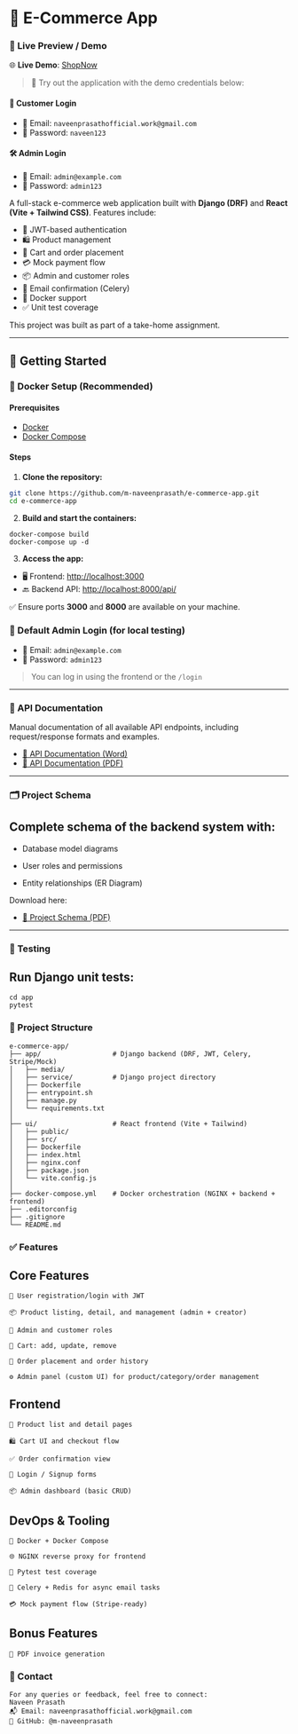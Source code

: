 # 🛒 E-Commerce App

### 🔗 Live Preview / Demo

🌐 **Live Demo**: [ShopNow](https://naveenprasathofficial.netlify.app/)

> 🧪 Try out the application with the demo credentials below:

#### 👤 Customer Login
- 📧 Email: `naveenprasathofficial.work@gmail.com`
- 🔑 Password: `naveen123`

#### 🛠️ Admin Login
- 📧 Email: `admin@example.com`
- 🔑 Password: `admin123`

A full-stack e-commerce web application built with **Django (DRF)** and **React (Vite + Tailwind CSS)**. Features include:

- 🔐 JWT-based authentication  
- 🛍️ Product management  
- 🛒 Cart and order placement  
- 💳 Mock payment flow  
- 📦 Admin and customer roles  
- 📧 Email confirmation (Celery)  
- 🐳 Docker support  
- ✅ Unit test coverage  

This project was built as part of a take-home assignment.

---

## 🚀 Getting Started

### 🐳 Docker Setup (Recommended)

#### Prerequisites

- [Docker](https://www.docker.com/)
- [Docker Compose](https://docs.docker.com/compose/)

#### Steps

1. **Clone the repository:**

```bash
git clone https://github.com/m-naveenprasath/e-commerce-app.git
cd e-commerce-app
```
2. **Build and start the containers:**
```
docker-compose build
docker-compose up -d
```
3. **Access the app:**

- 🖥️ Frontend: [http://localhost:3000](http://localhost:3000)
- 🔙 Backend API: [http://localhost:8000/api/](http://localhost:8000/api/)

✅ Ensure ports **3000** and **8000** are available on your machine.


### 🔐 Default Admin Login (for local testing)

- 📧 Email: `admin@example.com`
- 🔑 Password: `admin123`

> You can log in using the frontend or the `/login` 

---

### 📘 API Documentation

Manual documentation of all available API endpoints, including request/response formats and examples.

- [📄 API Documentation (Word)](./docs/Ecommerce_API_Documentation.docx)
- [📄 API Documentation (PDF)](./docs/Ecommerce_API_Documentation.pdf)

---
### 🗂️ Project Schema
## Complete schema of the backend system with:

  - Database model diagrams

  - User roles and permissions

  - Entity relationships (ER Diagram)

  Download here:
    
  - [📄 Project Schema (PDF)](./docs/Ecommerce_Project_Schema.pdf)
---

### 🧪 Testing
## Run Django unit tests:
```
cd app
pytest
```

### 📂 Project Structure
```
e-commerce-app/
├── app/                  # Django backend (DRF, JWT, Celery, Stripe/Mock)
│   ├── media/
│   ├── service/          # Django project directory
│   ├── Dockerfile
│   ├── entrypoint.sh
│   ├── manage.py
│   └── requirements.txt
│
├── ui/                   # React frontend (Vite + Tailwind)
│   ├── public/
│   ├── src/
│   ├── Dockerfile
│   ├── index.html
│   ├── nginx.conf
│   ├── package.json
│   └── vite.config.js
│
├── docker-compose.yml    # Docker orchestration (NGINX + backend + frontend)
├── .editorconfig
├── .gitignore
└── README.md

```

### ✅ Features
## Core Features
    🔐 User registration/login with JWT

    📦 Product listing, detail, and management (admin + creator)

    👤 Admin and customer roles

    🛒 Cart: add, update, remove

    🧾 Order placement and order history

    ⚙️ Admin panel (custom UI) for product/category/order management

## Frontend
    📃 Product list and detail pages

    🛍️ Cart UI and checkout flow

    ✅ Order confirmation view

    🔐 Login / Signup forms

    📦 Admin dashboard (basic CRUD)

## DevOps & Tooling
    🐳 Docker + Docker Compose

    🌐 NGINX reverse proxy for frontend

    🧪 Pytest test coverage

    📧 Celery + Redis for async email tasks

    💳 Mock payment flow (Stripe-ready)

## Bonus Features
    🧾 PDF invoice generation 
    
### 📧 Contact
    For any queries or feedback, feel free to connect:
    Naveen Prasath
    📬 Email: naveenprasathofficial.work@gmail.com
    🔗 GitHub: @m-naveenprasath